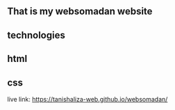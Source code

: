 ## That is my websomadan website 
## technologies
## html
## css

live link: https://tanishaliza-web.github.io/websomadan/